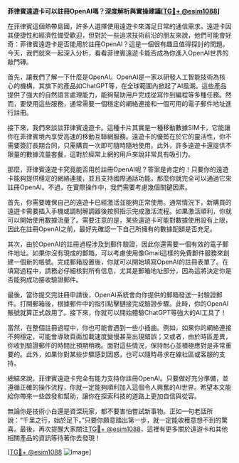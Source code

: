 **菲律賓遠遊卡可以註冊OpenAI嗎？深度解析與實操建議[[TG💪+ @esim1088](https://t.me/s/esim1088)]**

在菲律賓這個熱帶島國，許多人選擇使用遠遊卡來滿足日常的通信需求。遠遊卡因其便捷性和經濟性備受歡迎，但對於一些追求技術前沿的朋友來說，他們可能會好奇：菲律賓遠遊卡是否能用於註冊OpenAI？這是一個很有趣且值得探討的問題。今天，我們就來一起深入分析，看看菲律賓遠遊卡能否成為你進入OpenAI世界的敲門磚。

首先，讓我們了解一下什麼是OpenAI。OpenAI是一家以研發人工智能技術為核心的機構，其旗下的產品如ChatGPT等，在全球範圍內掀起了AI風潮。這些產品提供了強大的自然語言處理能力，能夠幫助用戶完成從寫作到編程等多種任務。然而，要使用這些服務，通常需要一個穩定的網絡連接和一個可用的電子郵件地址進行註冊。

接下來，我們來談談菲律賓遠遊卡。這種卡片其實是一種移動數據SIM卡，它能讓你在菲律賓境內享受高速的移動互聯網服務。遠遊卡的優勢在於它的靈活性，你不需要簽訂長期合同，只需購買一次即可隨時隨地使用。此外，許多遠遊卡還提供不限量的數據流量套餐，這對於經常上網的用戶來說非常具有吸引力。

那麼，菲律賓遠遊卡究竟能否用於註冊OpenAI呢？答案是肯定的！只要你的遠遊卡能夠提供穩定的網絡連接，並且支持國際通話功能，那麼你就完全可以通過它來註冊OpenAI。不過，在實際操作中，我們需要考慮幾個關鍵因素。

首先，你需要確保自己的遠遊卡已經激活並能夠正常使用。通常情況下，新購買的遠遊卡需要插入手機或調制解調器後按照指示完成激活流程。如果激活順利，你就可以開始使用數據流量了。需要注意的是，某些遠遊卡可能對數據使用設有上限，因此在註冊OpenAI之前，最好先確認一下自己所擁有的數據配額是否充足。

其次，由於OpenAI的註冊過程涉及到郵件驗證，因此你還需要一個有效的電子郵件地址。如果你沒有現成的郵箱，可以考慮使用像Gmail這樣的免費郵件服務來創建一個新的帳號。完成郵箱設置後，你就可以開始填寫OpenAI的註冊表單了。在填寫過程中，請務必仔細核對所有信息，尤其是郵箱地址部分，因為這將決定你是否能夠成功接收驗證郵件。

最後，當你提交完註冊申請後，OpenAI系統會向你提供的郵箱發送一封驗證郵件。打開郵箱後，根據郵件中的指引點擊鏈接完成驗證步驟。此時，你的OpenAI賬號就算正式啟用了。接下來，你就可以開始體驗ChatGPT等強大的AI工具了！

當然，在整個註冊過程中，你也可能會遇到一些小插曲。例如，如果你的網絡連接不夠穩定，可能會導致頁面加載速度變慢甚至出現錯誤；又或者，由於時區差異，你收到驗證郵件的時間比預期稍晚。面對這些情況，保持耐心並積極應對是非常重要的。此外，如果你對某些步驟感到困惑，也可以隨時尋求在線社區或客服的支持。

總結來說，菲律賓遠遊卡完全有能力支持你註冊OpenAI。只要做好充分準備，並遵循正確的操作流程，你就一定能夠順利加入這個令人興奮的AI世界。希望本文能給你帶來一些啟發和幫助，讓你在探索科技的道路上更加自信與從容。

無論你是技術小白還是資深玩家，都不要害怕嘗試新事物。正如一句老話所說：“千里之行，始於足下。”只要你願意踏出第一步，就一定能收穫意想不到的驚喜。最後，再次提醒大家關注[TG💪+ @esim1088](https://t.me/s/esim1088)，這裡有更多關於遠遊卡和其他相關產品的資訊等待著你去發現！

[[TG💪+ @esim1088](https://t.me/s/esim1088) ![Image](https://i.postimg.cc/4NQfJmqS/Snipaste-2025-05-13-00-14-12.png)]